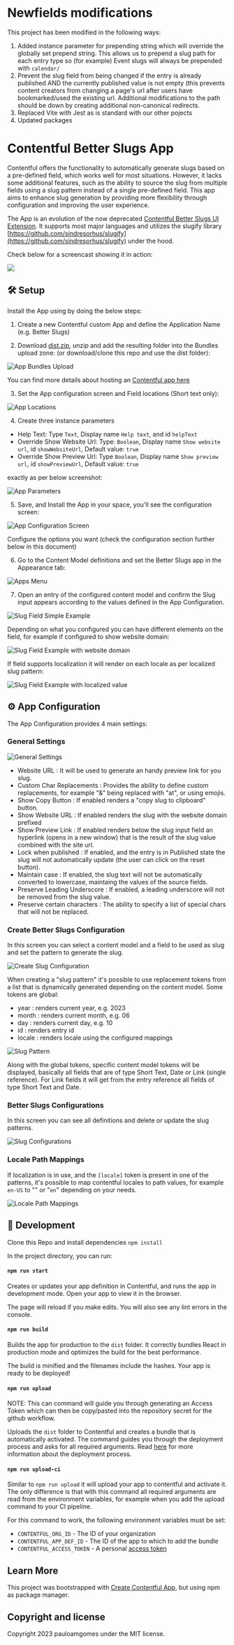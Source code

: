 # Newfields modifications
This project has been modified in the following ways:
1) Added instance parameter for prepending string which will override the globally set prepend string. This allows us to prepend a slug path for each entry type so (for example) Event slugs will always be prepended with `calendar/`
2) Prevent the slug field from being changed if the entry is already published AND the currently published value is not empty (this prevents content creators from changing a page's url after users have bookmarked/used the existing url. Additional modifications to the path should be down by creating additional non-canonical redirects.
4) Replaced Vite with Jest as is standard with our other pojects
5) Updated packages

# Contentful Better Slugs App

Contentful offers the functionality to automatically generate slugs based on a pre-defined field, which works well for most situations.
However, it lacks some additional features, such as the ability to source the slug from multiple fields using a slug pattern instead of a single pre-defined field.
This app aims to enhance slug generation by providing more flexibility through configuration and improving the user experience.

The App is an evolution of the now deprecated [Contentful Better Slugs UI Extension](https://github.com/pauloamgomes/contentful-better-slugs).
It supports most major languages and utilizes the slugify library [https://github.com/sindresorhus/slugify](https://github.com/sindresorhus/slugify) under the hood.

Check below for a screencast showing it in action:

[![](./docs/app-video-play.gif)](https://www.loom.com/share/003934a064134e1f8294c7767dcbb592)

## 🛠 Setup

Install the App using by doing the below steps:

1. Create a new Contentful custom App and define the Application Name (e.g. Better Slugs)

2. Download [dist.zip](https://github.com/pauloamgomes/contentful-better-slugs-app/releases/download/V1.0.1/dist.zip), unzip and add the resulting folder into the Bundles upload zone:
(or download/clone this repo and use the dist folder):

![App Bundles Upload](./docs/app-bundles.png)

You can find more details about hosting an [Contentful app here](https://www.contentful.com/developers/docs/extensibility/app-framework/hosting-an-app/)

3. Set the App configuration screen and Field locations (Short text only):

![App Locations](./docs/app-locations.png)

4. Create three instance parameters

- Help Text: Type `Text`, Display name `Help text`, and id `helpText`
- Override Show Website Url: Type: `Boolean`, Display name `Show website url`, id `showWebsiteUrl`, Default value: `true`
- Override Show Preview Url: Type `Boolean`, Display name `Show preview url`, id `showPreviewUrl`, Default value: `true`

exactly as per below screenshot:

![App Parameters](./docs/app-parameters.png)

5. Save, and Install the App in your space, you'll see the configuration screen:

![App Configuration Screen](./docs/app-config.png)

Configure the options you want (check the configuration section further below in this document)

6. Go to the Content Model definitions and set the Better Slugs app in the Appearance tab:

![Apps Menu](./docs/app-field-config.png)

7. Open an entry of the configured content model and confirm the Slug input appears according to the values defined in the App Configuration.

![Slug Field Simple Example](./docs/slug-field-example-simple.png)

Depending on what you configured you can have different elements on the field, for example if configured to show website domain:

![Slug Field Example with website domain](./docs/slug-field-example-website.png)

If field supports localization it will render on each locale as per localized slug pattern:

![Slug Field Example with localized value](./docs/slug-field-example-multi-locale.png)

## ⚙️ App Configuration

The App Configuration provides 4 main settings:

### General Settings

![General Settings](./docs/general-settings.png)

- Website URL : It will be used to generate an handy preview link for you slug.
- Custom Char Replacements : Provides the ability to define custom replacements, for example "&" being replaced with "at", or using emojis.
- Show Copy Button : If enabled renders a "copy slug to clipboard" button.
- Show Website URL : If enabled renders the slug with the website domain prefixed
- Show Preview Link : If enabled renders below the slug input field an hyperlink (opens in a new window) that is the result of the slug value combined with the site url.
- Lock when published : If enabled, and the entry is in Published state the slug will not automatically update (the user can click on the reset button).
- Maintain case : If enabled, the slug text will not be automatically converted to lowercase, maintaing the values of the source fields.
- Preserve Leading Underscore : If enabled, a leading underscore will not be removed from the slug value.
- Preserve certain characters : The ability to specify a list of special chars that will not be replaced.

### Create Better Slugs Configuration

In this screen you can select a content model and a field to be used as slug and set the pattern to generate the slug.

![Create Slug Configuration](./docs/create-slug-configuration.png)

When creating a "slug pattern" it's possible to use replacement tokens from a list that is dynamically generated depending on the content model.
Some tokens are global:

- year : renders current year, e.g. 2023
- month : renders current month, e.g. 06
- day : renders current day, e.g. 10
- id : renders entry id
- locale : renders locale using the configured mappings

![Slug Pattern](./docs/pattern-configuration.png)

Along with the global tokens, specific content model tokens will be displayed, basically all fields that are of type Short Text, Date or Link (single reference).
For Link fields it will get from the entry reference all fields of type Short Text and Date.

### Better Slugs Configurations

In this screen you can see all definitions and delete or update the slug patterns.

![Slug Configurations](./docs/slug-configurations.png)

### Locale Path Mappings

If localization is in use, and the `[locale]` token is present in one of the patterns, it's possible to map contentful locales to path values,
for example `en-US` to "" or "`en`" depending on your needs.

![Locale Path Mappings](./docs/locale-path-mappings.png)

## 🥷 Development

Clone this Repo and install dependencies `npm install`

In the project directory, you can run:

#### `npm run start`

Creates or updates your app definition in Contentful, and runs the app in development mode.
Open your app to view it in the browser.

The page will reload if you make edits.
You will also see any lint errors in the console.

#### `npm run build`

Builds the app for production to the `dist` folder.
It correctly bundles React in production mode and optimizes the build for the best performance.

The build is minified and the filenames include the hashes.
Your app is ready to be deployed!

#### `npm run upload`

NOTE: This can command will guide you through generating an Access Token which can then be copy/pasted into the repository secret for the github workflow.

Uploads the `dist` folder to Contentful and creates a bundle that is automatically activated.
The command guides you through the deployment process and asks for all required arguments.
Read [here](https://www.contentful.com/developers/docs/extensibility/app-framework/create-contentful-app/#deploy-with-contentful) for more information about the deployment process.

#### `npm run upload-ci`

Similar to `npm run upload` it will upload your app to contentful and activate it. The only difference is
that with this command all required arguments are read from the environment variables, for example when you add
the upload command to your CI pipeline.

For this command to work, the following environment variables must be set:

- `CONTENTFUL_ORG_ID` - The ID of your organization
- `CONTENTFUL_APP_DEF_ID` - The ID of the app to which to add the bundle
- `CONTENTFUL_ACCESS_TOKEN` - A personal [access token](https://www.contentful.com/developers/docs/references/content-management-api/#/reference/personal-access-tokens)

## Learn More

This project was bootstrapped with [Create Contentful App](https://github.com/contentful/create-contentful-app), but using npm as package manager.

## Copyright and license

Copyright 2023 pauloamgomes under the MIT license.
